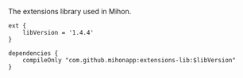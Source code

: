 The extensions library used in Mihon.

```
ext {
    libVersion = '1.4.4'
}

dependencies {
    compileOnly "com.github.mihonapp:extensions-lib:$libVersion"
}
```
